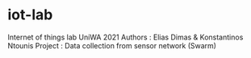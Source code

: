 # iot-lab
Internet of things lab UniWA 2021
Authors : Elias Dimas & Konstantinos Ntounis 
Project : Data collection from sensor network (Swarm)